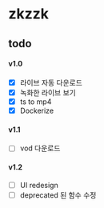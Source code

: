 # zkzzk

## todo

#### v1.0
- [X] 라이브 자동 다운로드
- [X] 녹화한 라이브 보기
- [X] ts to mp4
- [X] Dockerize

#### v1.1
- [ ] vod 다운로드

#### v1.2
- [ ] UI redesign
- [ ] deprecated 된 함수 수정